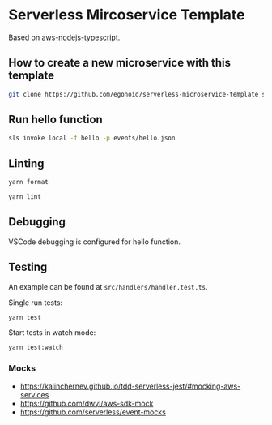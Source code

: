 # Serverless Mircoservice Template

Based on [aws-nodejs-typescript](https://github.com/serverless/serverless/tree/master/lib/plugins/create/templates/aws-nodejs-typescript).

## How to create a new microservice with this template

```bash
git clone https://github.com/egonoid/serverless-microservice-template serverless-crud-microservice-template new-service
```

## Run hello function

```bash
sls invoke local -f hello -p events/hello.json
```

## Linting

```bash
yarn format
```

```bash
yarn lint
```

## Debugging

VSCode debugging is configured for hello function.

## Testing

An example can be found at `src/handlers/handler.test.ts`.

Single run tests:

```bash
yarn test
```

Start tests in watch mode:

```bash
yarn test:watch
```

### Mocks

- https://kalinchernev.github.io/tdd-serverless-jest/#mocking-aws-services
- https://github.com/dwyl/aws-sdk-mock
- https://github.com/serverless/event-mocks
